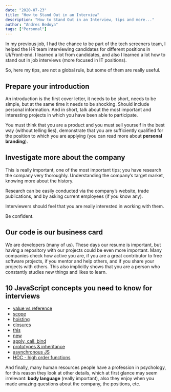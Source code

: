 ```yaml
---
date: "2020-07-23"
title: "How to Stand Out in an Interview"
description: "How to Stand Out in an Interview, tips and more..."
author: "Andres Bedoya"
tags: ["Personal"]
---
```


In my previous job, I had the chance to be part of the tech screeners team, I helped the HR team interviewing candidates for different positions in UI/Front-end. I learned a lot from candidates, and also I learned a lot how to stand out in job interviews (more focused in IT positions).

So, here my tips, are not a global rule, but some of them are really useful.

## Prepare your introduction
An introduction is the first cover letter, it needs to be short, needs to be simple, but at the same time it needs to be shocking. Should include personal information. And in short, talk about the most important and interesting projects in which you have been able to participate.

You must think that you are a product and you must sell yourself in the best way (without telling lies), demonstrate that you are sufficiently qualified for the position to which you are applying (you can read more about **personal branding**).

## Investigate more about the company
This is really important, one of the most important tips; you have research the company very thoroughly. Understanding the company’s target market, knowing more about the history.

Research can be easily conducted via the company’s website, trade publications, and by asking current employees (if you know any).

Interviewers should feel that you are really interested in working with them.

Be confident.

## Our code is our business card
We are developers (many of us). These days our resume is important, but having a repository with our projects could be even more important. Many companies check how active you are, if you are a great contributor to free software projects, if you mentor and help others, and if you share your projects with others. This also implicitly shows that you are a person who constantly studies new things and likes to learn.

## 10 JavaScript concepts you need to know for interviews
- [value vs reference](https://www.educative.io/courses/step-up-your-js-a-comprehensive-guide-to-intermediate-javascript/7nAZrnYW9rG)
- [scope](https://scotch.io/tutorials/understanding-scope-in-javascript#toc-scope-in-javascript)
- [hoisting](http://javascriptissexy.com/javascript-variable-scope-and-hoisting-explained/)
- [closures](http://javascriptissexy.com/understand-javascript-closures-with-ease/)
- [this](https://www.educative.io/collection/page/5679346740101120/5707702298738688/5676830073815040)
- [new](https://codeburst.io/javascripts-new-keyword-explained-as-simply-as-possible-fec0d87b2741)
- [apply, call, bind](https://codeplanet.io/javascript-apply-vs-call-vs-bind/)
- [prototypes & inheritance](https://codeburst.io/master-javascript-prototypes-inheritance-d0a9a5a75c4e)
- [asynchronous JS](https://www.youtube.com/watch?v=8aGhZQkoFbQ&t=948s)
- [HOC - high order functions](https://www.sitepoint.com/higher-order-functions-javascript/)

And finally, many human resources people have a profession in psychology, for this reason they look at other details, which at first glance may seem irrelevant: **body language** (really important), also they enjoy when you made amazing questions about the company, the positions, etc.
